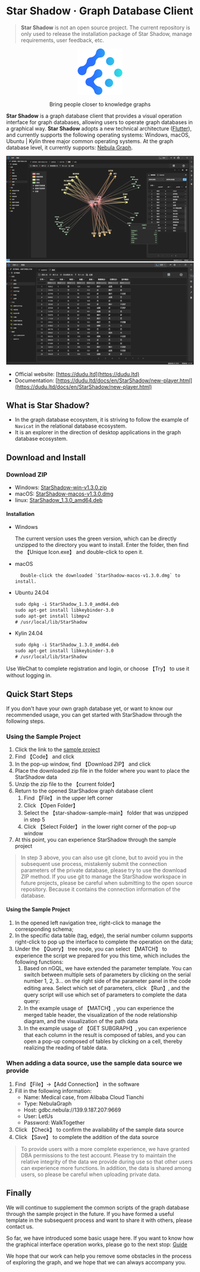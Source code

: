 # Star Shadow · Graph Database Client

> **Star Shadow** is not an open source project. The current repository is only used to release the installation package of Star Shadow, manage requirements, user feedback, etc.

<p align="center">
    <img src="./assets/logo.png"></img>
</p>

<p align="center">Bring people closer to knowledge graphs</p>

**Star Shadow** is a graph database client that provides a visual operation interface for graph databases, allowing users to operate graph databases in a graphical way.
**Star Shadow** adopts a new technical architecture ([Flutter](https://github.com/flutter/flutter)), and currently supports the following operating systems: Windows, macOS, Ubuntu | Kylin three major common operating systems.
At the graph database level, it currently supports: [Nebula Graph](http://nebula-graph.com.cn/).

![Snapshot](./assets/1730839138100.jpg)
![Snapshot](./assets/1726694816217.jpg)

- Official website: [https://dudu.ltd](https://dudu.ltd)
- Documentation: [https://dudu.ltd/docs/en/StarShadow/new-player.html](https://dudu.ltd/docs/en/StarShadow/new-player.html)

## What is Star Shadow?
- In the graph database ecosystem, it is striving to follow the example of `Navicat` in the relational database ecosystem.
- It is an explorer in the direction of desktop applications in the graph database ecosystem.

## Download and Install

### Download ZIP

- Windows: [StarShadow-win-v1.3.0.zip](https://github.com/dudu-ltd/star-shadow-package/releases/download/v1.3.0/StarShadow-win-v1.3.0.zip)
- macOS: [StarShadow-macos-v1.3.0.dmg](https://github.com/dudu-ltd/star-shadow-package/releases/download/v1.3.0/StarShadow-macos-v1.3.0.dmg)
- linux: [StarShadow_1.3.0_amd64.deb](https://github.com/dudu-ltd/star-shadow-package/releases/download/v1.3.0/StarShadow_1.3.0_amd64.deb)

#### Installation

- Windows

    The current version uses the green version, which can be directly unzipped to the directory you want to install. Enter the folder, then find the 【Unique Icon.exe】 and double-click to open it.

- macOS
    
        Double-click the downloaded `StarShadow-macos-v1.3.0.dmg` to install.

- Ubuntu 24.04

    ```shell
    sudo dpkg -i StarShadow_1.3.0_amd64.deb
    sudo apt-get install libkeybinder-3.0
    sudo apt-get install libmpv2
    # /usr/local/lib/StarShadow 
    ```

- Kylin 24.04

    ```shell
    sudo dpkg -i StarShadow_1.3.0_amd64.deb
    sudo apt-get install libkeybinder-3.0
    # /usr/local/lib/StarShadow
    ```

Use WeChat to complete registration and login, or choose 【Try】 to use it without logging in.

## Quick Start Steps

If you don't have your own graph database yet, or want to know our recommended usage, you can get started with StarShadow through the following steps.

### Using the Sample Project

1. Click the link to the [sample project](https://github.com/dudu-ltd/star-shadow-sample)
2. Find 【Code】 and click
3. In the pop-up window, find 【Download ZIP】 and click
4. Place the downloaded zip file in the folder where you want to place the StarShadow data
5. Unzip the zip file to the 【current folder】
6. Return to the opened StarShadow graph database client
    1. Find 【File】 in the upper left corner
    2. Click 【Open Folder】
    3. Select the 【star-shadow-sample-main】 folder that was unzipped in step 5
    4. Click 【Select Folder】 in the lower right corner of the pop-up window
7. At this point, you can experience StarShadow through the sample project

> In step 3 above, you can also use git clone, but to avoid you in the subsequent use process, mistakenly submit the connection parameters of the private database, please try to use the download ZIP method.
If you use git to manage the StarShadow workspace in future projects, please be careful when submitting to the open source repository. Because it contains the connection information of the database.


#### Using the Sample Project

1. In the opened left navigation tree, right-click to manage the corresponding schema;
2. In the specific data table (tag, edge), the serial number column supports right-click to pop up the interface to complete the operation on the data;
3. Under the 【Query】 tree node, you can select 【MATCH】 to experience the script we prepared for you this time, which includes the following functions:
    1. Based on nGQL, we have extended the parameter template. You can switch between multiple sets of parameters by clicking on the serial number 1, 2, 3... on the right side of the parameter panel in the code editing area. Select which set of parameters, click 【Run】, and the query script will use which set of parameters to complete the data query:
    2. In the example usage of 【MATCH】, you can experience the merged table header, the visualization of the node relationship diagram, and the visualization of the path data
    3. In the example usage of 【GET SUBGRAPH】, you can experience that each column in the result is composed of tables, and you can open a pop-up composed of tables by clicking on a cell, thereby realizing the reading of table data.

### When adding a data source, use the sample data source we provide

1. Find 【File】->【Add Connection】 in the software
2. Fill in the following information:
    - Name: Medical case, from Alibaba Cloud Tianchi
    - Type: NebulaGraph
    - Host: gdbc.nebula://139.9.187.207:9669
    - User: LetUs
    - Password: WalkTogether
3. Click 【Check】 to confirm the availability of the sample data source
4. Click 【Save】 to complete the addition of the data source

> To provide users with a more complete experience, we have granted DBA permissions to the test account. Please try to maintain the relative integrity of the data we provide during use so that other users can experience more functions.
In addition, the data is shared among users, so please be careful when uploading private data.

## Finally
We will continue to supplement the common scripts of the graph database through the sample project in the future. If you have formed a useful template in the subsequent process and want to share it with others, please contact us.

So far, we have introduced some basic usage here. If you want to know how the graphical interface operation works, please go to the next stop: [Guide](./help.html)

We hope that our work can help you remove some obstacles in the process of exploring the graph, and we hope that we can always accompany you.
